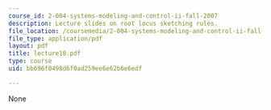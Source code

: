 ```yaml
---
course_id: 2-004-systems-modeling-and-control-ii-fall-2007
description: Lecture slides on root locus sketching rules.
file_location: /coursemedia/2-004-systems-modeling-and-control-ii-fall-2007/bb696f0498d6f0ad259ee6e62b6e6edf_lecture18.pdf
file_type: application/pdf
layout: pdf
title: lecture18.pdf
type: course
uid: bb696f0498d6f0ad259ee6e62b6e6edf

---
```

None